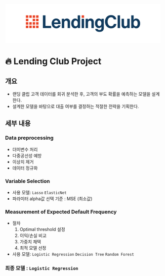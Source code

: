 <p align="center"><img src="asset/header.png"></p>

# 🔥 Lending Club Project
## 개요

- 랜딩 클럽 고객 데이터를 회귀 분석한 후, 고객의 부도 확률을 예측하는 모델을 설계한다.
- 설계한 모델을 바탕으로 대출 여부를 결정하는 적절한 전략을 기획한다.


## 세부 내용

### Data preprocessing

- 더미변수 처리
- 다중공선성 예방
- 이상치 제거
- 데이터 정규화

### Variable Selection

- 사용 모델: `Lasso` `ElasticNet`
- 파라미터 alpha값 선택 기준 : MSE (최소값)

### Measurement of Expected Default Frequency

- 절차
  1. Optimal threshold 설정
  2. 이익/손실 비교
  3. 가중치 채택
  4. 최적 모델 선정
- 사용 모델: `Logistic Regression` `Decision Tree` `Random Forest`

### 최종 모델 : `Logistic Regression`
